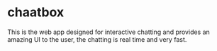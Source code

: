 # chaatbox

This is the web app designed for interactive chatting and provides an amazing UI to the user, the chatting is real time and very fast.
